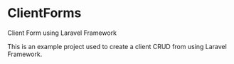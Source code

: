 ClientForms
===========

Client Form using Laravel Framework

This is an example project used to create a client CRUD from using Laravel Framework.
